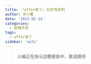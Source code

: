 ```yaml
---
title: 「offer来了」JS手写系列
author: 许小墨
date: '2022-02-14'
categories:
  - 前端开发
tags:
  - offer来了
sidebar: 'auto'
---
```


> 小编正在快马加鞭更新中，敬请期待
